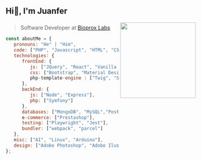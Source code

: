 <h2>Hi👋, I'm Juanfer</h2>
<img align='right' src="https://media.giphy.com/media/Q7SKqn3G97xpmfSOvG/giphy.gif" width="200">


### 
> Software Developer at [Bioprox Labs](https://bioprox.es)

```javascript
const aboutMe = {
   pronouns: "He" | "Him",
   code: ["PHP", "Javascript", "HTML", "CSS", "Java", "Python", "Perl","C++"],
   technologies: {
      frontEnd: {
         js: ["JQuery", "React", "Vanilla JS", "React Native"],
         css: ["Bootstrap", "Material Design", "Sass", "styled components", "Tailwind CSS"],
         php-template-engine : ["Twig", "Smarty"]
      },
      backEnd: {
         js: ["Node", "Express"],
         php: ["Symfony"]
      },
      databases: ["MongoDB", "MySQL","PostgreSQL", "Redis", "mongoose"],
      e-commerce: ["Prestashop"],
      testing: ["Playwright", "Jest"],
      bundler: ["webpack", "parcel"]
   },
   misc: ["AI", "Linux", "Arduino"],
   design: ["Adobe Photoshop", "Adobe Ilustrator"]
};
```


<!---
juanfegc/juanfegc is a ✨ special ✨ repository because its `README.md` (this file) appears on your GitHub profile.
You can click the Preview link to take a look at your changes.
--->
